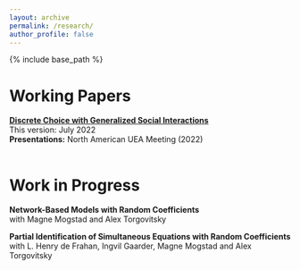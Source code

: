 ```yaml
---
layout: archive
permalink: /research/
author_profile: false
---
```


{% include base_path %}


Working Papers
======

[**Discrete Choice with Generalized Social Interactions**](/files/dcwgsi_draft.pdf)<br>
This version: July 2022<br>
**Presentations:** North American UEA Meeting (2022)
<br><br>

Work in Progress
======
**Network-Based Models with Random Coefficients**<br>
with Magne Mogstad and Alex Torgovitsky
<br>

**Partial Identification of Simultaneous Equations with Random Coefficients**<br>
with L. Henry de Frahan, Ingvil Gaarder, Magne Mogstad and Alex Torgovitsky
